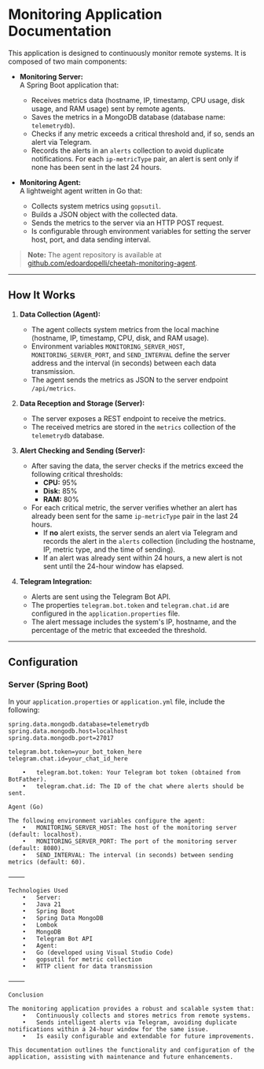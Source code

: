 # Monitoring Application Documentation

This application is designed to continuously monitor remote systems. It is composed of two main components:

- **Monitoring Server:**  
  A Spring Boot application that:
  - Receives metrics data (hostname, IP, timestamp, CPU usage, disk usage, and RAM usage) sent by remote agents.
  - Saves the metrics in a MongoDB database (database name: `telemetrydb`).
  - Checks if any metric exceeds a critical threshold and, if so, sends an alert via Telegram.
  - Records the alerts in an `alerts` collection to avoid duplicate notifications. For each `ip-metricType` pair, an alert is sent only if none has been sent in the last 24 hours.

- **Monitoring Agent:**  
  A lightweight agent written in Go that:
  - Collects system metrics using `gopsutil`.
  - Builds a JSON object with the collected data.
  - Sends the metrics to the server via an HTTP POST request.
  - Is configurable through environment variables for setting the server host, port, and data sending interval.

> **Note:** The agent repository is available at [github.com/edoardopelli/cheetah-monitoring-agent](https://github.com/edoardopelli/cheetah-monitoring-agent).

---

## How It Works

1. **Data Collection (Agent):**
   - The agent collects system metrics from the local machine (hostname, IP, timestamp, CPU, disk, and RAM usage).
   - Environment variables `MONITORING_SERVER_HOST`, `MONITORING_SERVER_PORT`, and `SEND_INTERVAL` define the server address and the interval (in seconds) between each data transmission.
   - The agent sends the metrics as JSON to the server endpoint `/api/metrics`.

2. **Data Reception and Storage (Server):**
   - The server exposes a REST endpoint to receive the metrics.
   - The received metrics are stored in the `metrics` collection of the `telemetrydb` database.

3. **Alert Checking and Sending (Server):**
   - After saving the data, the server checks if the metrics exceed the following critical thresholds:
     - **CPU:** 95%
     - **Disk:** 85%
     - **RAM:** 80%
   - For each critical metric, the server verifies whether an alert has already been sent for the same `ip-metricType` pair in the last 24 hours.  
     - If **no** alert exists, the server sends an alert via Telegram and records the alert in the `alerts` collection (including the hostname, IP, metric type, and the time of sending).
     - If an alert was already sent within 24 hours, a new alert is not sent until the 24-hour window has elapsed.

4. **Telegram Integration:**
   - Alerts are sent using the Telegram Bot API.
   - The properties `telegram.bot.token` and `telegram.chat.id` are configured in the `application.properties` file.
   - The alert message includes the system's IP, hostname, and the percentage of the metric that exceeded the threshold.

---

## Configuration

### Server (Spring Boot)
In your `application.properties` or `application.yml` file, include the following:

```properties
spring.data.mongodb.database=telemetrydb
spring.data.mongodb.host=localhost
spring.data.mongodb.port=27017

telegram.bot.token=your_bot_token_here
telegram.chat.id=your_chat_id_here

	•	telegram.bot.token: Your Telegram bot token (obtained from BotFather).
	•	telegram.chat.id: The ID of the chat where alerts should be sent.

Agent (Go)

The following environment variables configure the agent:
	•	MONITORING_SERVER_HOST: The host of the monitoring server (default: localhost).
	•	MONITORING_SERVER_PORT: The port of the monitoring server (default: 8080).
	•	SEND_INTERVAL: The interval (in seconds) between sending metrics (default: 60).

⸻

Technologies Used
	•	Server:
	•	Java 21
	•	Spring Boot
	•	Spring Data MongoDB
	•	Lombok
	•	MongoDB
	•	Telegram Bot API
	•	Agent:
	•	Go (developed using Visual Studio Code)
	•	gopsutil for metric collection
	•	HTTP client for data transmission

⸻

Conclusion

The monitoring application provides a robust and scalable system that:
	•	Continuously collects and stores metrics from remote systems.
	•	Sends intelligent alerts via Telegram, avoiding duplicate notifications within a 24-hour window for the same issue.
	•	Is easily configurable and extendable for future improvements.

This documentation outlines the functionality and configuration of the application, assisting with maintenance and future enhancements.

